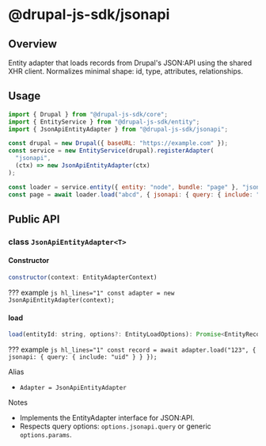 # @drupal-js-sdk/jsonapi

## Overview

Entity adapter that loads records from Drupal's JSON:API using the shared XHR client. Normalizes minimal shape: id, type, attributes, relationships.

## Usage

```js hl_lines="6 9-10"
import { Drupal } from "@drupal-js-sdk/core";
import { EntityService } from "@drupal-js-sdk/entity";
import { JsonApiEntityAdapter } from "@drupal-js-sdk/jsonapi";

const drupal = new Drupal({ baseURL: "https://example.com" });
const service = new EntityService(drupal).registerAdapter(
  "jsonapi",
  (ctx) => new JsonApiEntityAdapter(ctx)
);

const loader = service.entity({ entity: "node", bundle: "page" }, "jsonapi");
const page = await loader.load("abcd", { jsonapi: { query: { include: "uid" } } });
```

## Public API

### class `JsonApiEntityAdapter<T>`

#### Constructor

```js title=""
constructor(context: EntityAdapterContext)
```

??? example
`js hl_lines="1"
    const adapter = new JsonApiEntityAdapter(context);
    `

#### load

```js title=""
load(entityId: string, options?: EntityLoadOptions): Promise<EntityRecord<T>>
```

??? example
`js hl_lines="1"
    const record = await adapter.load("123", { jsonapi: { query: { include: "uid" } } });
    `

Alias

- `Adapter = JsonApiEntityAdapter`

Notes

- Implements the EntityAdapter interface for JSON:API.
- Respects query options: `options.jsonapi.query` or generic `options.params`.
